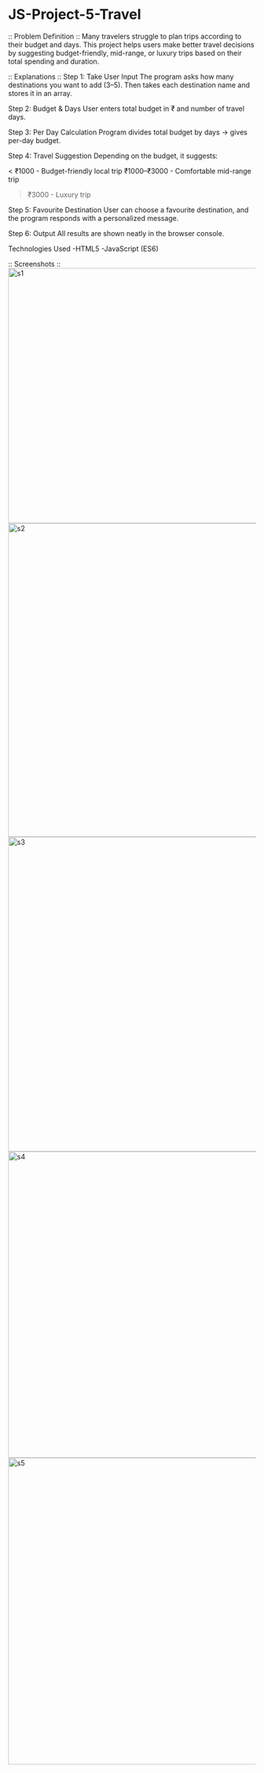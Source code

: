 # JS-Project-5-Travel

:: Problem Definition ::
Many travelers struggle to plan trips according to their budget and days.
This project helps users make better travel decisions by suggesting budget-friendly, mid-range, or luxury trips based on their total spending and duration.

:: Explanations ::
Step 1: Take User Input
The program asks how many destinations you want to add (3–5).
Then takes each destination name and stores it in an array.

Step 2: Budget & Days
User enters total budget in ₹ and number of travel days.

Step 3: Per Day Calculation
Program divides total budget by days → gives per-day budget.

Step 4: Travel Suggestion
Depending on the budget, it suggests:

< ₹1000 -	Budget-friendly local trip
₹1000–₹3000	- Comfortable mid-range trip
> ₹3000 -	Luxury trip

Step 5: Favourite Destination
User can choose a favourite destination, and the program responds with a personalized message.

Step 6: Output
All results are shown neatly in the browser console.

Technologies Used
-HTML5
-JavaScript (ES6)

:: Screenshots ::
<img width="1665" height="519" alt="s1" src="https://github.com/user-attachments/assets/bec91713-4527-41fe-b5fa-5696861cc119" />
<img width="1671" height="638" alt="s2" src="https://github.com/user-attachments/assets/a94b4c3a-469b-4c47-b846-9b1e5e14c7bf" />
<img width="1595" height="640" alt="s3" src="https://github.com/user-attachments/assets/b8027b1a-abe8-4d91-9857-5f215195feca" />
<img width="1638" height="623" alt="s4" src="https://github.com/user-attachments/assets/300f58c8-4f6f-4fa5-9746-80a614d1d40b" />
<img width="1919" height="624" alt="s5" src="https://github.com/user-attachments/assets/97ad7243-2081-408a-9530-ae3c8639b516" />
